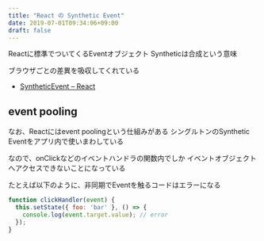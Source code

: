 ```yaml
---
title: "React の Synthetic Event"
date: 2019-07-01T09:34:06+09:00
draft: false
---
```


Reactに標準でついてくるEventオブジェクト
Syntheticは合成という意味

ブラウザごとの差異を吸収してくれている

- [SyntheticEvent – React](https://reactjs.org/docs/events.html)


## event pooling

なお、Reactにはevent poolingという仕組みがある
シングルトンのSynthetic Eventをアプリ内で使いまわしている

なので、onClickなどのイベントハンドラの関数内でしか
イベントオブジェクトへアクセスできないことになっている

たとえば以下のように、非同期でEventを触るコードはエラーになる


```js
function clickHandler(event) {
  this.setState({ foo: 'bar' }, () => {
    console.log(event.target.value); // error
  });
}
```
